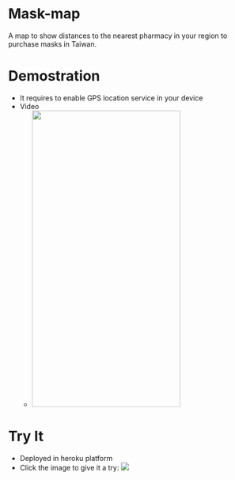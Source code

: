 
# Mask-map
A map to show distances to the nearest pharmacy in your region to purchase masks in Taiwan.
# Demostration
- It requires to enable GPS location service in your device
- Video
  - <img src="https://user-images.githubusercontent.com/30124826/121069611-4352ff00-c800-11eb-9389-d7aa399a2d11.gif" width="300" height="600"/>
# Try It
- Deployed in heroku platform
- Click the image to give it a try:
  [<img src="https://user-images.githubusercontent.com/30124826/121072498-df323a00-c803-11eb-86f4-e6c78cfc85bf.png">](https://mask-map-tw.herokuapp.com/)


